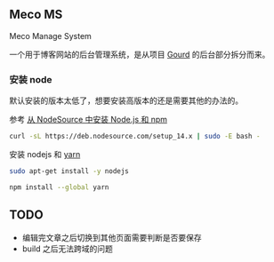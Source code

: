 ## Meco MS

Meco Manage System

一个用于博客网站的后台管理系统，是从项目 [Gourd](https://github.com/xerrors/gourd) 的后台部分拆分而来。

### 安装 node

默认安装的版本太低了，想要安装高版本的还是需要其他的办法的。

参考 [从 NodeSource 中安装 Node.js 和 npm](https://developer.aliyun.com/article/760687)

```sh
curl -sL https://deb.nodesource.com/setup_14.x | sudo -E bash -
```

安装 nodejs 和 [yarn](https://classic.yarnpkg.com/en/docs/install)

```sh
sudo apt-get install -y nodejs

npm install --global yarn
```

## TODO

- 编辑完文章之后切换到其他页面需要判断是否要保存
- build 之后无法跨域的问题

